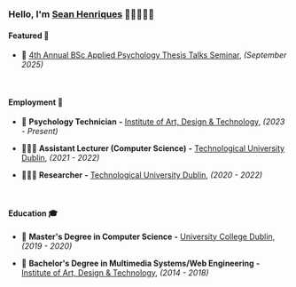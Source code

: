### Hello, I'm [Sean Henriques](https://iadt.ie/about/staff/sean-henriques/) 👋🏻👨🏻‍💻


#### Featured 📰
- 🧠 [4th Annual BSc Applied Psychology Thesis Talks Seminar](https://iadt.ie/news/4th-annual-bsc-applied-psychology-thesis-talks-seminar/), _(September 2025)_

<br>

#### Employment 💼
- 🧠 **Psychology Technician** **-** [Institute of Art, Design & Technology](https://iadt.ie), _(2023 - Present)_

- 👨🏻‍🏫 **Assistant Lecturer (Computer Science)** **-** [Technological University Dublin](https://www.tudublin.ie/), _(2021 - 2022)_

- 👨🏻‍🔬 **Researcher** **-** [Technological University Dublin](https://www.tudublin.ie/), _(2020 - 2022)_

<br>

#### Education 🎓
- 📜 **Master's Degree in Computer Science** **-** [University College Dublin](https://ucd.ie), _(2019 - 2020)_

- 📜 **Bachelor's Degree in Multimedia Systems/Web Engineering** **-** [Institute of Art, Design & Technology](https://iadt.ie), _(2014 - 2018)_
